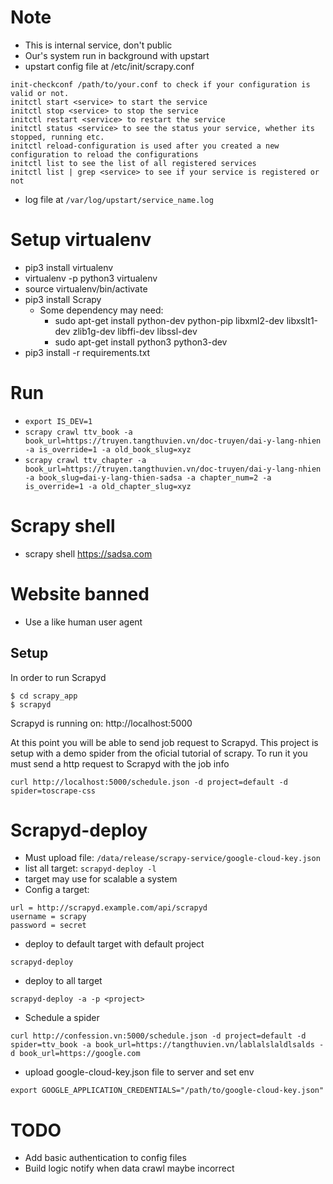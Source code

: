 # Note
* This is internal service, don't public
* Our's system run in background with upstart
* upstart config file at /etc/init/scrapy.conf
```
init-checkconf /path/to/your.conf to check if your configuration is valid or not.
initctl start <service> to start the service
initctl stop <service> to stop the service
initctl restart <service> to restart the service
initctl status <service> to see the status your service, whether its stopped, running etc.
initctl reload-configuration is used after you created a new configuration to reload the configurations
initctl list to see the list of all registered services
initctl list | grep <service> to see if your service is registered or not
```
* log file at ```/var/log/upstart/service_name.log```

# Setup virtualenv
* pip3 install virtualenv
* virtualenv -p python3 virtualenv
* source virtualenv/bin/activate
* pip3 install Scrapy
    * Some dependency may need:
        * sudo apt-get install python-dev python-pip libxml2-dev libxslt1-dev zlib1g-dev libffi-dev libssl-dev
        * sudo apt-get install python3 python3-dev
 * pip3 install -r requirements.txt


# Run
*  ```export IS_DEV=1```
* ```scrapy crawl ttv_book -a book_url=https://truyen.tangthuvien.vn/doc-truyen/dai-y-lang-nhien -a is_override=1 -a old_book_slug=xyz```
* ```scrapy crawl ttv_chapter -a book_url=https://truyen.tangthuvien.vn/doc-truyen/dai-y-lang-nhien -a book_slug=dai-y-lang-thien-sadsa -a chapter_num=2 -a is_override=1 -a old_chapter_slug=xyz```

# Scrapy shell
* scrapy shell https://sadsa.com

# Website banned
* Use a like human user agent

## Setup
In order to run Scrapyd
````
$ cd scrapy_app
$ scrapyd
````

Scrapyd is running on: http://localhost:5000


At this point you will be able to send job request to Scrapyd. This project is setup with a demo spider from the oficial tutorial of scrapy. To run it you must send a http request to Scrapyd with the job info
````
curl http://localhost:5000/schedule.json -d project=default -d spider=toscrape-css
````

# Scrapyd-deploy
* Must upload file: ```/data/release/scrapy-service/google-cloud-key.json```
* list all target: ```scrapyd-deploy -l```
* target may use for scalable a system
* Config a target:
```[deploy:example]
url = http://scrapyd.example.com/api/scrapyd
username = scrapy
password = secret
```
* deploy to default target with default project
```
scrapyd-deploy
```

* deploy to all target
```
scrapyd-deploy -a -p <project>
```

* Schedule a spider
```
curl http://confession.vn:5000/schedule.json -d project=default -d spider=ttv_book -a book_url=https://tangthuvien.vn/lablalslaldlsalds -d book_url=https://google.com
```

* upload google-cloud-key.json file to server and set env
``` 
export GOOGLE_APPLICATION_CREDENTIALS="/path/to/google-cloud-key.json"
```

# TODO
* Add basic authentication to config files
* Build logic notify when data crawl maybe incorrect
